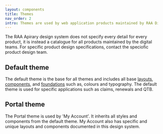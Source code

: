 ```yaml
---
layout: components
title: Themes
nav_order: 2
intro: Themes are used by web application products maintained by RAA Digital.
---
```


The RAA Apirary design system does not specify every detail for every product, it is instead a catalogue for all products maintained by the digital teams. For specific product design specifications, contact the speciofic product design team.

## Default theme

The default theme is the base for all themes and includes all base [layouts]({{site.url}}foundations/layouts), [components]({{site.url}}components), and [foundations]({{site.url}}foundations) such as, colours and typography. The default theme is used for specific applications such as claims, renewals and QTB.

## Portal theme

The Portal theme is used by 'My Account'. It inherits all styles and components from the default theme. My Account also has specific and unique layouts and components documented in this design system.

